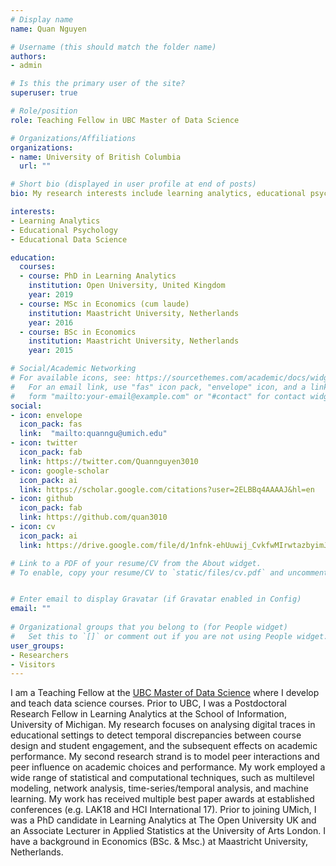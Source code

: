 ```yaml
---
# Display name
name: Quan Nguyen

# Username (this should match the folder name)
authors:
- admin

# Is this the primary user of the site?
superuser: true

# Role/position
role: Teaching Fellow in UBC Master of Data Science

# Organizations/Affiliations
organizations:
- name: University of British Columbia
  url: ""

# Short bio (displayed in user profile at end of posts)
bio: My research interests include learning analytics, educational psychology, data science, temporal modelling

interests:
- Learning Analytics
- Educational Psychology
- Educational Data Science

education:
  courses:
  - course: PhD in Learning Analytics
    institution: Open University, United Kingdom
    year: 2019 
  - course: MSc in Economics (cum laude)
    institution: Maastricht University, Netherlands
    year: 2016
  - course: BSc in Economics
    institution: Maastricht University, Netherlands
    year: 2015

# Social/Academic Networking
# For available icons, see: https://sourcethemes.com/academic/docs/widgets/#icons
#   For an email link, use "fas" icon pack, "envelope" icon, and a link in the
#   form "mailto:your-email@example.com" or "#contact" for contact widget.
social:
- icon: envelope
  icon_pack: fas
  link:  "mailto:quanngu@umich.edu"
- icon: twitter
  icon_pack: fab
  link: https://twitter.com/Quannguyen3010
- icon: google-scholar
  icon_pack: ai
  link: https://scholar.google.com/citations?user=2ELBBq4AAAAJ&hl=en
- icon: github
  icon_pack: fab
  link: https://github.com/quan3010
- icon: cv
  icon_pack: ai
  link: https://drive.google.com/file/d/1nfnk-ehUuwij_CvkfwMIrwtazbyimJ-0/view?usp=sharing

# Link to a PDF of your resume/CV from the About widget.
# To enable, copy your resume/CV to `static/files/cv.pdf` and uncomment the lines below.  


# Enter email to display Gravatar (if Gravatar enabled in Config)
email: ""
  
# Organizational groups that you belong to (for People widget)
#   Set this to `[]` or comment out if you are not using People widget.  
user_groups:
- Researchers
- Visitors
---
```


I am a Teaching Fellow at the [UBC Master of Data Science](https://ubc-mds.github.io) where I develop and teach data science courses. Prior to UBC, I was a Postdoctoral Research Fellow in Learning Analytics at the School of Information, University of Michigan. My research focuses on analysing digital traces in educational settings to detect temporal discrepancies between course design and student engagement, and the subsequent effects on academic performance. My second research strand is to model peer interactions and peer influence on academic choices and performance. My work employed a wide range of statistical and computational techniques, such as multilevel modeling, network analysis, time-series/temporal analysis, and machine learning. My work has received multiple best paper awards at established conferences (e.g. LAK18 and HCI International 17). Prior to joining UMich, I was a PhD candidate in Learning Analytics at The Open University UK and an Associate Lecturer in Applied Statistics at the University of Arts London. I have a background in Economics (BSc. & Msc.) at Maastricht University, Netherlands.
